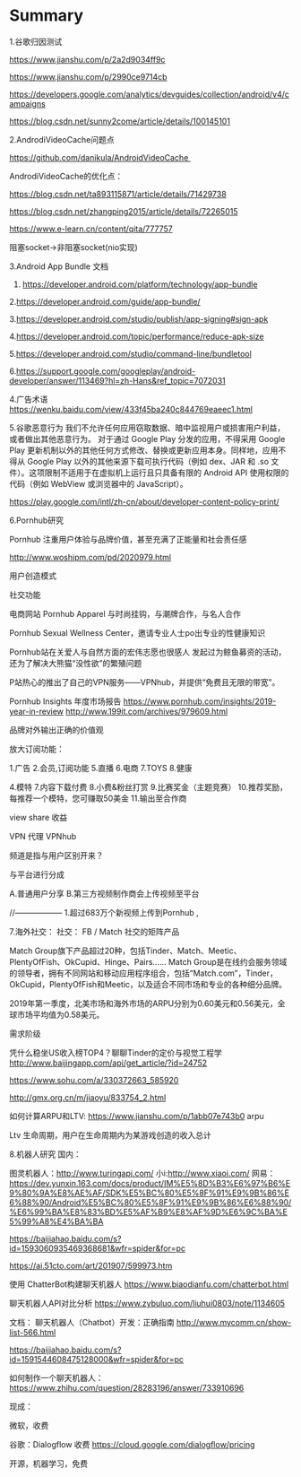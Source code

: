 # Summary

1.谷歌归因测试

https://www.jianshu.com/p/2a2d9034ff9c

https://www.jianshu.com/p/2990ce9714cb


https://developers.google.com/analytics/devguides/collection/android/v4/campaigns

https://blog.csdn.net/sunny2come/article/details/100145101

2.AndrodiVideoCache问题点

https://github.com/danikula/AndroidVideoCache 

AndrodiVideoCache的优化点：

https://blog.csdn.net/ta893115871/article/details/71429738

https://blog.csdn.net/zhangping2015/article/details/72265015

https://www.e-learn.cn/content/qita/777757

阻塞socket->非阻塞socket(nio实现)

3.Android App Bundle 文档

1. https://developer.android.com/platform/technology/app-bundle

2.https://developer.android.com/guide/app-bundle/

3.https://developer.android.com/studio/publish/app-signing#sign-apk

4.https://developer.android.com/topic/performance/reduce-apk-size

5.https://developer.android.com/studio/command-line/bundletool

6.https://support.google.com/googleplay/android-developer/answer/113469?hl=zh-Hans&ref_topic=7072031

4.广告术语
https://wenku.baidu.com/view/433f45ba240c844769eaeec1.html

5.谷歌恶意行为
我们不允许任何应用窃取数据、暗中监视用户或损害用户利益，或者做出其他恶意行为。
对于通过 Google Play 分发的应用，不得采用 Google Play 更新机制以外的其他任何方式修改、替换或更新应用本身。同样地，应用不得从 Google Play 以外的其他来源下载可执行代码（例如 dex、JAR 和 .so 文件）。这项限制不适用于在虚拟机上运行且只具备有限的 Android API 使用权限的代码（例如 WebView 或浏览器中的 JavaScript）。

https://play.google.com/intl/zh-cn/about/developer-content-policy-print/

6.Pornhub研究

Pornhub 注重用户体验与品牌价值，甚至充满了正能量和社会责任感

http://www.woshipm.com/pd/2020979.html

用户创造模式

社交功能

电商网站 Pornhub Apparel 与时尚挂钩，与潮牌合作，与名人合作

Pornhub Sexual Wellness Center，邀请专业人士po出专业的性健康知识

Pornhub站在关爱人与自然方面的宏伟志愿也很感人
发起过为鲸鱼募资的活动，还为了解决大熊猫“没性欲”的繁殖问题

P站热心的推出了自己的VPN服务——VPNhub，并提供“免费且无限的带宽”。

Pornhub Insights 年度市场报告
https://www.pornhub.com/insights/2019-year-in-review
http://www.199it.com/archives/979609.html

品牌对外输出正确的价值观


放大订阅功能：

1.广告
2.会员,订阅功能
5.直播
6.电商
7.TOYS
8.健康


4.模特
7.内容下载付费
8.小费&粉丝打赏
9.比赛奖金（主题竞赛）
10.推荐奖励，每推荐一个模特，您可赚取50美金
11.输出至合作商

view share 收益

 VPN 代理 VPNhub

频道是指与用户区别开来？

与平台进行分成




A.普通用户分享
B.第三方视频制作商会上传视频至平台

//——————
1.超过683万个新视频上传到Pornhub ,

7.海外社交：
社交：
FB / Match
社交的矩阵产品


Match Group旗下产品超过20种，包括Tinder、Match、Meetic、PlentyOfFish、OkCupid、Hinge、Pairs……
Match Group是在线约会服务领域的领导者，拥有不同网站和移动应用程序组合，包括“Match.com”，Tinder，OkCupid，PlentyOfFish和Meetic，以及适合不同市场和专业的各种细分品牌。


2019年第一季度，北美市场和海外市场的ARPU分别为0.60美元和0.56美元，全球市场平均值为0.58美元。

需求阶级

凭什么稳坐US收入榜TOP4？聊聊Tinder的定价与视觉工程学
http://www.baijingapp.com/api/get_article/?id=24752


https://www.sohu.com/a/330372663_585920

http://gmx.org.cn/m/jiaoyu/833754_2.html

如何计算ARPU和LTV:
https://www.jianshu.com/p/1abb07e743b0
arpu 

Ltv 生命周期，用户在生命周期内为某游戏创造的收入总计

8.机器人研究
国内：

图灵机器人：http://www.turingapi.com/
小i:http://www.xiaoi.com/
网易：https://dev.yunxin.163.com/docs/product/IM%E5%8D%B3%E6%97%B6%E9%80%9A%E8%AE%AF/SDK%E5%BC%80%E5%8F%91%E9%9B%86%E6%88%90/Android%E5%BC%80%E5%8F%91%E9%9B%86%E6%88%90/%E6%99%BA%E8%83%BD%E5%AF%B9%E8%AF%9D%E6%9C%BA%E5%99%A8%E4%BA%BA



https://baijiahao.baidu.com/s?id=1593060935469368681&wfr=spider&for=pc

https://ai.51cto.com/art/201907/599973.htm


使用 ChatterBot构建聊天机器人
https://www.biaodianfu.com/chatterbot.html

聊天机器人API对比分析
https://www.zybuluo.com/liuhui0803/note/1134605


文档：
聊天机器人（Chatbot）开发：正确指南
http://www.mycomm.cn/show-list-566.html

https://baijiahao.baidu.com/s?id=1591544608475128000&wfr=spider&for=pc

如何制作一个聊天机器人：
https://www.zhihu.com/question/28283196/answer/733910696


现成：

微软，收费

谷歌：Dialogflow 收费 https://cloud.google.com/dialogflow/pricing

开源，机器学习，免费

